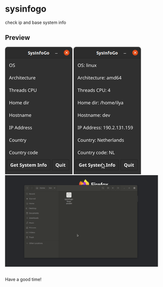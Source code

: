 # sysinfogo
check ip and base system info
## Preview
![screenshot-1](https://github.com/igotodev/sysinfogo/blob/main/example/screenshot-1.png?raw=true)
![screenshot-2](https://github.com/igotodev/sysinfogo/blob/main/example/screenshot-2.png?raw=true)
![sample-1](https://github.com/igotodev/sysinfogo/blob/main/example/peek-1.gif?raw=true)
##
Have a good time!
